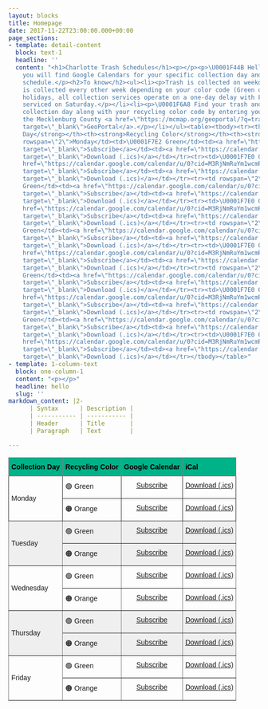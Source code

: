 ```yaml
---
layout: blocks
title: Homepage
date: 2017-11-22T23:00:00.000+00:00
page_sections:
- template: detail-content
  block: text-1
  headline: ''
  content: "<h1>Charlotte Trash Schedules</h1><p></p><p>\U0001F44B Hello fellow Charlotteans!</p><p>Below
    you will find Google Calendars for your specific collection day and recycling
    schedule.</p><h2>To know</h2><ul><li><p>Trash is collected on weekdays M-F.</p></li><li><p>Recycling
    is collected every other week depending on your color code (Green or Orange).</p></li><li><p>Observed
    holidays, all collection services operate on a one-day delay with Friday customers
    serviced on Saturday.</p></li><li><p>\U0001F6A8 Find your trash and recycling
    collection day along with your recycling color code by entering your address at
    the Mecklenburg County <a href=\"https://mcmap.org/geoportal/?q=trash\" title=\"GeoPortal\"
    target=\"_blank\">GeoPortal</a>.</p></li></ul><table><tbody><tr><th><strong>Collection
    Day</strong></th><th><strong>Recycling Color</strong></th><th><strong>Google Calendar</strong></th><th><strong>iCal</strong></th></tr><tr><td
    rowspan=\"2\">Monday</td><td>\U0001F7E2 Green</td><td><a href=\"https://calendar.google.com/calendar/u/0?cid=M3RjNmRuYm1wcmRnM3Ywc2xzZXRidmV0aWtAZ3JvdXAuY2FsZW5kYXIuZ29vZ2xlLmNvbQ\"
    target=\"_blank\">Subscribe</a></td><td><a href=\"https://calendar.google.com/calendar/ical/3tc6dnbmprdg3v0slsetbvetik%40group.calendar.google.com/public/basic.ics\"
    target=\"_blank\">Download (.ics)</a></td></tr><tr><td>\U0001F7E0 Orange</td><td><a
    href=\"https://calendar.google.com/calendar/u/0?cid=M3RjNmRuYm1wcmRnM3Ywc2xzZXRidmV0aWtAZ3JvdXAuY2FsZW5kYXIuZ29vZ2xlLmNvbQ\"
    target=\"_blank\">Subscribe</a></td><td><a href=\"https://calendar.google.com/calendar/ical/3tc6dnbmprdg3v0slsetbvetik%40group.calendar.google.com/public/basic.ics\"
    target=\"_blank\">Download (.ics)</a></td></tr><tr><td rowspan=\"2\">Tuesday</td><td>\U0001F7E2
    Green</td><td><a href=\"https://calendar.google.com/calendar/u/0?cid=M3RjNmRuYm1wcmRnM3Ywc2xzZXRidmV0aWtAZ3JvdXAuY2FsZW5kYXIuZ29vZ2xlLmNvbQ\"
    target=\"_blank\">Subscribe</a></td><td><a href=\"https://calendar.google.com/calendar/ical/3tc6dnbmprdg3v0slsetbvetik%40group.calendar.google.com/public/basic.ics\"
    target=\"_blank\">Download (.ics)</a></td></tr><tr><td>\U0001F7E0 Orange</td><td><a
    href=\"https://calendar.google.com/calendar/u/0?cid=M3RjNmRuYm1wcmRnM3Ywc2xzZXRidmV0aWtAZ3JvdXAuY2FsZW5kYXIuZ29vZ2xlLmNvbQ\"
    target=\"_blank\">Subscribe</a></td><td><a href=\"https://calendar.google.com/calendar/ical/3tc6dnbmprdg3v0slsetbvetik%40group.calendar.google.com/public/basic.ics\"
    target=\"_blank\">Download (.ics)</a></td></tr><tr><td rowspan=\"2\">Wednesday</td><td>\U0001F7E2
    Green</td><td><a href=\"https://calendar.google.com/calendar/u/0?cid=M3RjNmRuYm1wcmRnM3Ywc2xzZXRidmV0aWtAZ3JvdXAuY2FsZW5kYXIuZ29vZ2xlLmNvbQ\"
    target=\"_blank\">Subscribe</a></td><td><a href=\"https://calendar.google.com/calendar/ical/3tc6dnbmprdg3v0slsetbvetik%40group.calendar.google.com/public/basic.ics\"
    target=\"_blank\">Download (.ics)</a></td></tr><tr><td>\U0001F7E0 Orange</td><td><a
    href=\"https://calendar.google.com/calendar/u/0?cid=M3RjNmRuYm1wcmRnM3Ywc2xzZXRidmV0aWtAZ3JvdXAuY2FsZW5kYXIuZ29vZ2xlLmNvbQ\"
    target=\"_blank\">Subscribe</a></td><td><a href=\"https://calendar.google.com/calendar/ical/3tc6dnbmprdg3v0slsetbvetik%40group.calendar.google.com/public/basic.ics\"
    target=\"_blank\">Download (.ics)</a></td></tr><tr><td rowspan=\"2\">Thursday</td><td>\U0001F7E2
    Green</td><td><a href=\"https://calendar.google.com/calendar/u/0?cid=M3RjNmRuYm1wcmRnM3Ywc2xzZXRidmV0aWtAZ3JvdXAuY2FsZW5kYXIuZ29vZ2xlLmNvbQ\"
    target=\"_blank\">Subscribe</a></td><td><a href=\"https://calendar.google.com/calendar/ical/3tc6dnbmprdg3v0slsetbvetik%40group.calendar.google.com/public/basic.ics\"
    target=\"_blank\">Download (.ics)</a></td></tr><tr><td>\U0001F7E0 Orange</td><td><a
    href=\"https://calendar.google.com/calendar/u/0?cid=M3RjNmRuYm1wcmRnM3Ywc2xzZXRidmV0aWtAZ3JvdXAuY2FsZW5kYXIuZ29vZ2xlLmNvbQ\"
    target=\"_blank\">Subscribe</a></td><td><a href=\"https://calendar.google.com/calendar/ical/3tc6dnbmprdg3v0slsetbvetik%40group.calendar.google.com/public/basic.ics\"
    target=\"_blank\">Download (.ics)</a></td></tr><tr><td rowspan=\"2\">Friday</td><td>\U0001F7E2
    Green</td><td><a href=\"https://calendar.google.com/calendar/u/0?cid=M3RjNmRuYm1wcmRnM3Ywc2xzZXRidmV0aWtAZ3JvdXAuY2FsZW5kYXIuZ29vZ2xlLmNvbQ\"
    target=\"_blank\">Subscribe</a></td><td><a href=\"https://calendar.google.com/calendar/ical/3tc6dnbmprdg3v0slsetbvetik%40group.calendar.google.com/public/basic.ics\"
    target=\"_blank\">Download (.ics)</a></td></tr><tr><td>\U0001F7E0 Orange</td><td><a
    href=\"https://calendar.google.com/calendar/u/0?cid=M3RjNmRuYm1wcmRnM3Ywc2xzZXRidmV0aWtAZ3JvdXAuY2FsZW5kYXIuZ29vZ2xlLmNvbQ\"
    target=\"_blank\">Subscribe</a></td><td><a href=\"https://calendar.google.com/calendar/ical/3tc6dnbmprdg3v0slsetbvetik%40group.calendar.google.com/public/basic.ics\"
    target=\"_blank\">Download (.ics)</a></td></tr></tbody></table>"
- template: 1-column-text
  block: one-column-1
  content: "<p></p>"
  headline: hello
  slug: ''
markdown_content: |2-
      | Syntax      | Description |
      | ----------- | ----------- |
      | Header      | Title       |
      | Paragraph   | Text        |

---
```

<style type="text/css">
.tg  {border-collapse:collapse;border-spacing:0;}
.tg td{border-color:black;border-style:solid;border-width:1px;font-family:Arial, sans-serif;font-size:14px;
  overflow:hidden;padding:10px 5px;word-break:normal;}
.tg th{border-color:black;border-style:solid;border-width:1px;font-family:Arial, sans-serif;font-size:14px;
  font-weight:normal;overflow:hidden;padding:10px 5px;word-break:normal;}
.tg .tg-lboi{border-color:inherit;text-align:left;vertical-align:middle}
.tg .tg-g4tm{border-color:#333333;text-align:left;vertical-align:middle}
.tg .tg-hq1h{border-color:inherit;color:#00E;text-align:center;text-decoration:underline;vertical-align:top}
.tg .tg-ukoj{background-color:#efefef;border-color:inherit;color:#00E;text-align:center;text-decoration:underline;vertical-align:top
  }
.tg .tg-p170{background-color:#efefef;border-color:inherit;text-align:left;vertical-align:middle}
.tg .tg-yiui{background-color:#00b288;border-color:inherit;color:#000000;font-weight:bold;text-align:left;vertical-align:top}
.tg .tg-de2y{border-color:#333333;text-align:left;vertical-align:top}
.tg .tg-ao2g{border-color:#333333;text-align:center;vertical-align:top}
.tg .tg-51pv{border-color:#333333;color:#00E;text-align:center;text-decoration:underline;vertical-align:top}
.tg .tg-y698{background-color:#efefef;border-color:inherit;text-align:left;vertical-align:top}
.tg .tg-0pky{border-color:inherit;text-align:left;vertical-align:top}
</style>
<table class="tg">
<thead>
  <tr>
    <th class="tg-yiui">Collection Day</th>
    <th class="tg-yiui">Recycling Color</th>
    <th class="tg-yiui">Google Calendar</th>
    <th class="tg-yiui">iCal</th>
  </tr>
</thead>
<tbody>
  <tr>
    <td class="tg-g4tm" rowspan="2">Monday</td>
    <td class="tg-de2y">🟢 Green</td>
    <td class="tg-ao2g"><a href="https://calendar.google.com/calendar/u/0?cid=M3RjNmRuYm1wcmRnM3Ywc2xzZXRidmV0aWtAZ3JvdXAuY2FsZW5kYXIuZ29vZ2xlLmNvbQ" target="_blank" rel="noopener noreferrer">Subscribe</a></td>
    <td class="tg-ao2g"><a href="https://calendar.google.com/calendar/ical/3tc6dnbmprdg3v0slsetbvetik%40group.calendar.google.com/public/basic.ics" target="_blank" rel="noopener noreferrer">Download (.ics)</a></td>
  </tr>
  <tr>
    <td class="tg-de2y">🟠 Orange</td>
    <td class="tg-51pv"><a href="https://calendar.google.com/calendar/u/0?cid=M3RjNmRuYm1wcmRnM3Ywc2xzZXRidmV0aWtAZ3JvdXAuY2FsZW5kYXIuZ29vZ2xlLmNvbQ" target="_blank" rel="noopener noreferrer">Subscribe</a></td>
    <td class="tg-51pv"><a href="https://calendar.google.com/calendar/ical/3tc6dnbmprdg3v0slsetbvetik%40group.calendar.google.com/public/basic.ics" target="_blank" rel="noopener noreferrer">Download (.ics)</a></td>
  </tr>
  <tr>
    <td class="tg-p170" rowspan="2">Tuesday</td>
    <td class="tg-y698">🟢 Green</td>
    <td class="tg-ukoj"><a href="https://calendar.google.com/calendar/u/0?cid=M3RjNmRuYm1wcmRnM3Ywc2xzZXRidmV0aWtAZ3JvdXAuY2FsZW5kYXIuZ29vZ2xlLmNvbQ" target="_blank" rel="noopener noreferrer">Subscribe</a></td>
    <td class="tg-ukoj"><a href="https://calendar.google.com/calendar/ical/3tc6dnbmprdg3v0slsetbvetik%40group.calendar.google.com/public/basic.ics" target="_blank" rel="noopener noreferrer">Download (.ics)</a></td>
  </tr>
  <tr>
    <td class="tg-y698">🟠 Orange</td>
    <td class="tg-ukoj"><a href="https://calendar.google.com/calendar/u/0?cid=M3RjNmRuYm1wcmRnM3Ywc2xzZXRidmV0aWtAZ3JvdXAuY2FsZW5kYXIuZ29vZ2xlLmNvbQ" target="_blank" rel="noopener noreferrer">Subscribe</a></td>
    <td class="tg-ukoj"><a href="https://calendar.google.com/calendar/ical/3tc6dnbmprdg3v0slsetbvetik%40group.calendar.google.com/public/basic.ics" target="_blank" rel="noopener noreferrer">Download (.ics)</a></td>
  </tr>
  <tr>
    <td class="tg-lboi" rowspan="2">Wednesday</td>
    <td class="tg-0pky">🟢 Green</td>
    <td class="tg-hq1h"><a href="https://calendar.google.com/calendar/u/0?cid=M3RjNmRuYm1wcmRnM3Ywc2xzZXRidmV0aWtAZ3JvdXAuY2FsZW5kYXIuZ29vZ2xlLmNvbQ" target="_blank" rel="noopener noreferrer">Subscribe</a></td>
    <td class="tg-hq1h"><a href="https://calendar.google.com/calendar/ical/3tc6dnbmprdg3v0slsetbvetik%40group.calendar.google.com/public/basic.ics" target="_blank" rel="noopener noreferrer">Download (.ics)</a></td>
  </tr>
  <tr>
    <td class="tg-0pky">🟠 Orange</td>
    <td class="tg-hq1h"><a href="https://calendar.google.com/calendar/u/0?cid=M3RjNmRuYm1wcmRnM3Ywc2xzZXRidmV0aWtAZ3JvdXAuY2FsZW5kYXIuZ29vZ2xlLmNvbQ" target="_blank" rel="noopener noreferrer">Subscribe</a></td>
    <td class="tg-hq1h"><a href="https://calendar.google.com/calendar/ical/3tc6dnbmprdg3v0slsetbvetik%40group.calendar.google.com/public/basic.ics" target="_blank" rel="noopener noreferrer">Download (.ics)</a></td>
  </tr>
  <tr>
    <td class="tg-p170" rowspan="2">Thursday</td>
    <td class="tg-y698">🟢 Green</td>
    <td class="tg-ukoj"><a href="https://calendar.google.com/calendar/u/0?cid=M3RjNmRuYm1wcmRnM3Ywc2xzZXRidmV0aWtAZ3JvdXAuY2FsZW5kYXIuZ29vZ2xlLmNvbQ" target="_blank" rel="noopener noreferrer">Subscribe</a></td>
    <td class="tg-ukoj"><a href="https://calendar.google.com/calendar/ical/3tc6dnbmprdg3v0slsetbvetik%40group.calendar.google.com/public/basic.ics" target="_blank" rel="noopener noreferrer">Download (.ics)</a></td>
  </tr>
  <tr>
    <td class="tg-y698">🟠 Orange</td>
    <td class="tg-ukoj"><a href="https://calendar.google.com/calendar/u/0?cid=M3RjNmRuYm1wcmRnM3Ywc2xzZXRidmV0aWtAZ3JvdXAuY2FsZW5kYXIuZ29vZ2xlLmNvbQ" target="_blank" rel="noopener noreferrer">Subscribe</a></td>
    <td class="tg-ukoj"><a href="https://calendar.google.com/calendar/ical/3tc6dnbmprdg3v0slsetbvetik%40group.calendar.google.com/public/basic.ics" target="_blank" rel="noopener noreferrer">Download (.ics)</a></td>
  </tr>
  <tr>
    <td class="tg-lboi" rowspan="2">Friday</td>
    <td class="tg-0pky">🟢 Green</td>
    <td class="tg-hq1h"><a href="https://calendar.google.com/calendar/u/0?cid=M3RjNmRuYm1wcmRnM3Ywc2xzZXRidmV0aWtAZ3JvdXAuY2FsZW5kYXIuZ29vZ2xlLmNvbQ" target="_blank" rel="noopener noreferrer">Subscribe</a></td>
    <td class="tg-hq1h"><a href="https://calendar.google.com/calendar/ical/3tc6dnbmprdg3v0slsetbvetik%40group.calendar.google.com/public/basic.ics" target="_blank" rel="noopener noreferrer">Download (.ics)</a></td>
  </tr>
  <tr>
    <td class="tg-0pky">🟠 Orange</td>
    <td class="tg-hq1h"><a href="https://calendar.google.com/calendar/u/0?cid=M3RjNmRuYm1wcmRnM3Ywc2xzZXRidmV0aWtAZ3JvdXAuY2FsZW5kYXIuZ29vZ2xlLmNvbQ" target="_blank" rel="noopener noreferrer">Subscribe</a></td>
    <td class="tg-hq1h"><a href="https://calendar.google.com/calendar/ical/3tc6dnbmprdg3v0slsetbvetik%40group.calendar.google.com/public/basic.ics" target="_blank" rel="noopener noreferrer">Download (.ics)</a></td>
  </tr>
</tbody>
</table>